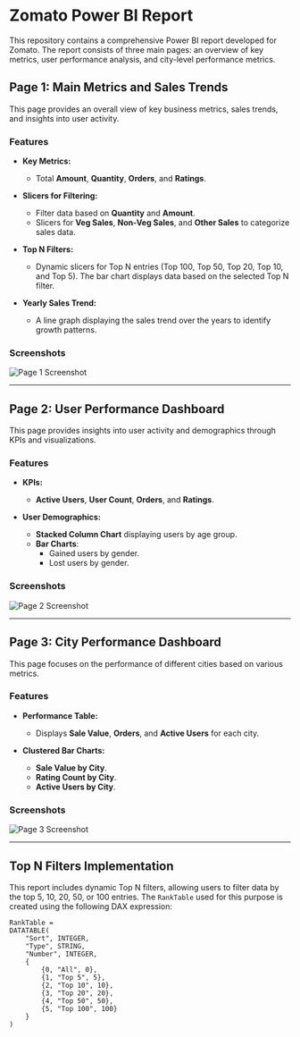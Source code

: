 # Zomato Power BI Report

This repository contains a comprehensive Power BI report developed for Zomato. The report consists of three main pages: an overview of key metrics, user performance analysis, and city-level performance metrics.

## Page 1: Main Metrics and Sales Trends

This page provides an overall view of key business metrics, sales trends, and insights into user activity.

### Features

- **Key Metrics:**
  - Total **Amount**, **Quantity**, **Orders**, and **Ratings**.
  
- **Slicers for Filtering:**
  - Filter data based on **Quantity** and **Amount**.
  - Slicers for **Veg Sales**, **Non-Veg Sales**, and **Other Sales** to categorize sales data.

- **Top N Filters:**
  - Dynamic slicers for Top N entries (Top 100, Top 50, Top 20, Top 10, and Top 5). The bar chart displays data based on the selected Top N filter.

- **Yearly Sales Trend:**
  - A line graph displaying the sales trend over the years to identify growth patterns.

### Screenshots

![Page 1 Screenshot](path/to/screenshot1.png)

---

## Page 2: User Performance Dashboard

This page provides insights into user activity and demographics through KPIs and visualizations.

### Features

- **KPIs:**
  - **Active Users**, **User Count**, **Orders**, and **Ratings**.
  
- **User Demographics:**
  - **Stacked Column Chart** displaying users by age group.
  - **Bar Charts**:
    - Gained users by gender.
    - Lost users by gender.

### Screenshots

![Page 2 Screenshot](path/to/screenshot2.png)

---

## Page 3: City Performance Dashboard

This page focuses on the performance of different cities based on various metrics.

### Features

- **Performance Table:**
  - Displays **Sale Value**, **Orders**, and **Active Users** for each city.

- **Clustered Bar Charts:**
  - **Sale Value by City**.
  - **Rating Count by City**.
  - **Active Users by City**.

### Screenshots

![Page 3 Screenshot](path/to/screenshot3.png)

---

## Top N Filters Implementation

This report includes dynamic Top N filters, allowing users to filter data by the top 5, 10, 20, 50, or 100 entries. The `RankTable` used for this purpose is created using the following DAX expression:

```DAX
RankTable = 
DATATABLE(
    "Sort", INTEGER, 
    "Type", STRING, 
    "Number", INTEGER,
    {
        {0, "All", 0},
        {1, "Top 5", 5},
        {2, "Top 10", 10},
        {3, "Top 20", 20},
        {4, "Top 50", 50},
        {5, "Top 100", 100}
    }
)

